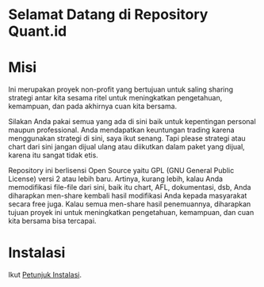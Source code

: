 # Selamat Datang di Repository Quant.id

# Misi

Ini merupakan proyek non-profit yang bertujuan untuk saling sharing
strategi antar kita sesama ritel untuk meningkatkan pengetahuan,
kemampuan, dan pada akhirnya cuan kita bersama. 

Silakan Anda pakai semua yang ada di sini baik untuk kepentingan
personal maupun professional. Anda mendapatkan keuntungan trading
karena menggunakan strategi di sini, saya ikut senang. Tapi please
strategi atau chart dari sini jangan dijual ulang atau diikutkan 
dalam paket yang dijual, karena itu sangat tidak etis. 

Repository ini berlisensi Open Source yaitu GPL (GNU General Public 
License) versi 2 atau lebih baru. Artinya, kurang lebih, kalau Anda 
memodifikasi file-file dari sini, baik itu chart, AFL, dokumentasi, 
dsb, Anda diharapkan men-share kembali hasil modifikasi Anda kepada
masyarakat secara free juga. Kalau semua men-share hasil penemuannya,
diharapkan tujuan proyek ini untuk meningkatkan pengetahuan, kemampuan,
dan cuan kita bersama bisa tercapai.


# Instalasi

Ikut [Petunjuk Instalasi](https://quant.id/petunjuk-instalasi/).
